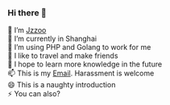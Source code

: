 ### Hi there 👋


🔭 I’m [Jzzoo](https://github.com/jzzoo)<br/>
🌱 I’m currently in Shanghai<br/>
🤔 I’m using PHP and Golang to work for me<br/>
👯 I like to travel and make friends<br/>
💬 I hope to learn more knowledge in the future<br/>
📫 This is my [Email](mailto:jzzoo@qq.com). Harassment is welcome<br/>
😄 This is a naughty introduction<br/>
⚡ You can also?<br/>

